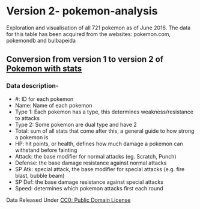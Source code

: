 # Version 2- pokemon-analysis
Exploration and visualisation of all 721 pokemon as of June 2016. The data for this table has been acquired from the websites:  pokemon.com, pokemondb and bulbapeida

## Conversion from version 1 to version 2 of [Pokemon with stats](https://www.kaggle.com/abcsds/pokemon)
### Data description-
- #: ID for each pokemon
- Name: Name of each pokemon
- Type 1: Each pokemon has a type, this determines weakness/resistance to attacks
- Type 2: Some pokemon are dual type and have 2
- Total: sum of all stats that come after this, a general guide to how strong a pokemon is
- HP: hit points, or health, defines how much damage a pokemon can withstand before fainting
- Attack: the base modifier for normal attacks (eg. Scratch, Punch)
- Defense: the base damage resistance against normal attacks
- SP Atk: special attack, the base modifier for special attacks (e.g. fire blast, bubble beam)
- SP Def: the base damage resistance against special attacks
- Speed: determines which pokemon attacks first each round

Data Released Under [CC0: Public Domain License](https://creativecommons.org/publicdomain/zero/1.0/)
